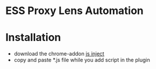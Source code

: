 # ESS Proxy Lens Automation
# Installation
-  download the chrome-addon [js inject](https://chromewebstore.google.com/detail/js-inject/pbicaeiggebhcjkenahlamdjgjhbbekc?hl=en)
-  copy and paste *.js file while you add script in the plugin
  
